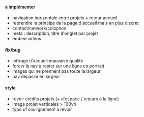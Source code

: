 #### à implémenter
- navigation horizontale entre projets + retour accueil
- reprendre le principe de la page d'accueil mais en plus discret
- contact/network/colophon 
- meta : description, titre d'onglet par projet 
- embed vidéos 

#### fix/bug
- lettrage d'accueil mauvaise qualité
- forcer la nav à rester sur une ligne en portrait
- images qui ne prennent pas toute la largeur
- nav dépasse en largeur 

#### style
- revoir crédits projets (+ d'espace / retours à la ligne)
- image projet verticales > 100vh 
- typo uf soulignement à revoir 